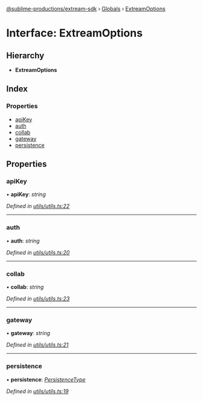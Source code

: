 [@sublime-productions/extream-sdk](../README.md) › [Globals](../globals.md) › [ExtreamOptions](extreamoptions.md)

# Interface: ExtreamOptions

## Hierarchy

* **ExtreamOptions**

## Index

### Properties

* [apiKey](extreamoptions.md#apikey)
* [auth](extreamoptions.md#auth)
* [collab](extreamoptions.md#collab)
* [gateway](extreamoptions.md#gateway)
* [persistence](extreamoptions.md#persistence)

## Properties

###  apiKey

• **apiKey**: *string*

*Defined in [utils/utils.ts:22](https://github.com/Extream-SaaS/ex-sdk/blob/dd0fa1a/src/utils/utils.ts#L22)*

___

###  auth

• **auth**: *string*

*Defined in [utils/utils.ts:20](https://github.com/Extream-SaaS/ex-sdk/blob/dd0fa1a/src/utils/utils.ts#L20)*

___

###  collab

• **collab**: *string*

*Defined in [utils/utils.ts:23](https://github.com/Extream-SaaS/ex-sdk/blob/dd0fa1a/src/utils/utils.ts#L23)*

___

###  gateway

• **gateway**: *string*

*Defined in [utils/utils.ts:21](https://github.com/Extream-SaaS/ex-sdk/blob/dd0fa1a/src/utils/utils.ts#L21)*

___

###  persistence

• **persistence**: *[PersistenceType](../enums/persistencetype.md)*

*Defined in [utils/utils.ts:19](https://github.com/Extream-SaaS/ex-sdk/blob/dd0fa1a/src/utils/utils.ts#L19)*
